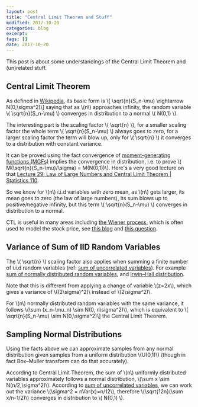 ```yaml
---
layout: post
title: "Central Limit Theorem and Stuff"
modified: 2017-10-20
categories: blog
excerpt:
tags: []
date: 2017-10-20
---
```


This post is about some understandings of the Central Limit Theorem and (un)related stuff. 

## Central Limit Theorem
As defined in [Wikipedia](https://en.wikipedia.org/wiki/Central_limit_theorem), its basic form is
\\[ \sqrt{n}(S_n-\mu) \rightarrow N(0,\sigma^2)\\]
saying that as \\(n\\) approaches infinity, the random variable \\( \sqrt{n}(S_n-\mu) \\) converges in distribution to a normal \\( N(0,1) \\).

The interesting part is the scaling factor \\( \sqrt{n} \\),
for a smaller scaling factor the whole term \\( \sqrt{n}(S_n-\mu) \\) always goes to zero,
for a larger scaling factor the term will blow up, only for \\( \sqrt{n} \\) it converges to a distribution with constant variance.

It can be proved using the fact convergence of [moment-generating functions (MGFs)](https://en.wikipedia.org/wiki/Moment-generating_function) implies the convergence in distribution,
i.e. to prove \\( M(\sqrt{n}(S_n-\mu)/\sigma) = M(N(0,1))\\). 
Here's a very good lecture on that [Lecture 29: Law of Large Numbers and Central Limit Theorem | Statistics 110](https://youtu.be/OprNqnHsVIA).

So we know for \\(n\\) i.i.d variables with zero mean, as \\(n\\) gets larger, its mean goes to zero (the law of large numbers), its sum blows up to positive/negative infinity, but this term \\( \sqrt{n}(S_n-\mu) \\) converges in distribution to a normal.

CTL is useful in many areas including [the Wiener process](https://en.wikipedia.org/wiki/Wiener_process#Wiener_process_as_a_limit_of_random_walk),
which is often used to model the stock price, see [this blog](http://epchan.blogspot.jp/2016/04/mean-reversion-momentum-and-volatility.html) and [this question](https://stats.stackexchange.com/q/308545/95569).

## Variance of Sum of IID Random Variables
The \\( \sqrt{n} \\) scaling factor also applies when summing a finite number of i.i.d random variables (ref: [sum of uncorrelated variables](https://en.wikipedia.org/wiki/Variance#Sum_of_uncorrelated_variables_(Bienaym%C3%A9_formula))). For example [sum of normally distributed random variables](https://en.wikipedia.org/wiki/Sum_of_normally_distributed_random_variables), and [Irwin–Hall distribution](https://en.wikipedia.org/wiki/Irwin%E2%80%93Hall_distribution).

Note that this is different from applying a change of variable \\(z=2x\\), which gives a variance of \\((2\sigma)^2)\\ instead of \\(2\sigma^2)\\.

For \\(n\\) normally distributed random variables with the same variance, it follows
\\(\sum (x_n-\mu_n) \sim N(0, n\sigma^2)\\), which is equivalent to 
\\[ \sqrt{n}(S_n-\mu) \sim N(0,\sigma^2)\\]
the Central Limit Theorem.

## Sampling Normal Distributions
Using the facts above we can approximate samples from any normal distribution given samples from a uniform distribution \\(U(0,1)\\) (though in fact Box–Muller transform can do that accurately).

According to Central Limit Theorem, the sum of \\(n\\) uniformly distributed variables approximately follows a normal distribution, \\(\sum x \sim N(n/2,\sigma^2)\\). According to [sum of uncorrelated variables](https://en.wikipedia.org/wiki/Variance#Sum_of_uncorrelated_variables_(Bienaym%C3%A9_formula)), we can work out the variance \\(\sigma^2 = nVar(x)=n/12\\), therefore \\(\sqrt{12n}(\sum x/n-1/2)\\) converges in distribution to \\( N(0,1) \\).
